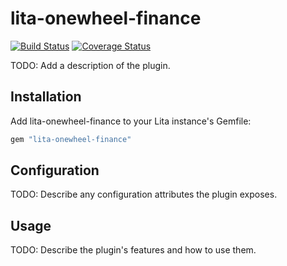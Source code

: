 # lita-onewheel-finance

[![Build Status](https://travis-ci.org/onewheelskyward/lita-onewheel-finance.png?branch=master)](https://travis-ci.org/onewheelskyward/lita-onewheel-finance)
[![Coverage Status](https://coveralls.io/repos/onewheelskyward/lita-onewheel-finance/badge.png)](https://coveralls.io/r/onewheelskyward/lita-onewheel-finance)

TODO: Add a description of the plugin.

## Installation

Add lita-onewheel-finance to your Lita instance's Gemfile:

``` ruby
gem "lita-onewheel-finance"
```

## Configuration

TODO: Describe any configuration attributes the plugin exposes.

## Usage

TODO: Describe the plugin's features and how to use them.
